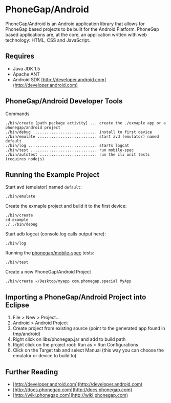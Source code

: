 PhoneGap/Android
===

PhoneGap/Android is an Android application library that allows for PhoneGap based projects to be built for the Android Platform. PhoneGap based applications are, at the core, an application written with web technology: HTML, CSS and JavaScript. 

Requires
---

- Java JDK 1.5
- Apache ANT
- Android SDK [http://developer.android.com](http://developer.android.com)

PhoneGap/Android Developer Tools
---

Commands

    ./bin/create [path package activity] ... create the ./exmaple app or a phonegap/android project
    ./bin/debug ............................ install to first device
    ./bin/emulate .......................... start avd (emulator) named default
    ./bin/log .............................. starts logcat
    ./bin/test ............................. run mobile-spec
    ./bin/autotest ......................... run the cli unit tests (requires nodejs)

Running the Example Project
---

Start avd (emulator) named `default`:

    ./bin/emulate

Create the exmaple project and build it to the first device:

    ./bin/create
    cd example
    ./../bin/debug

Start adb logcat (console.log calls output here):

    ./bin/log

Running the [phonegap/mobile-spec](http://github.com/phonegap/mobile-spec) tests:

    ./bin/test

Create a new PhoneGap/Android Project

    ./bin/create ~/Desktop/myapp com.phonegap.special MyApp

Importing a PhoneGap/Android Project into Eclipse
----

1. File > New > Project...
2. Android > Android Project
3. Create project from existing source (point to the generated app found in tmp/android)
4. Right click on libs/phonegap.jar and add to build path
5. Right click on the project root: Run as > Run Configurations
6. Click on the Target tab and select Manual (this way you can choose the emulator or device to build to)


Further Reading
---

- [http://developer.android.com](http://developer.android.com)
- [http://docs.phonegap.com](http://docs.phonegap.com)
- [http://wiki.phonegap.com](http://wiki.phonegap.com)
